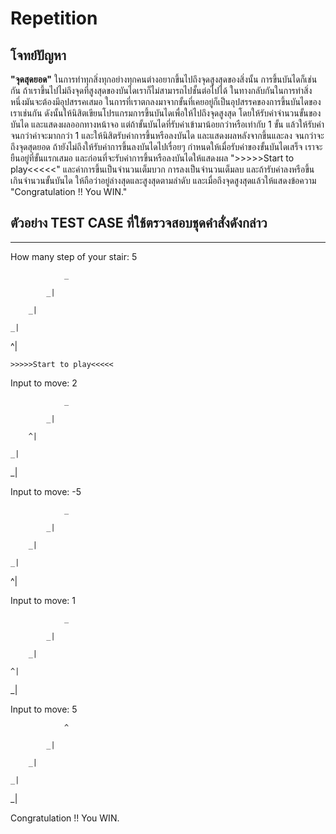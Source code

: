 # Repetition
## โจทย์ปัญหา
**"จุดสุดยอด"**
    ในการทำทุกสิ่งทุกอย่างทุกคนต่างอยากขึ้นไปถึงจุดสูงสุดของสิ่งนั้น การขึ้นบันไดก็เช่นกัน ถ้าเราขึ้นไปไม่ถึงจุดที่สูงสุดของบันไดเราก็ไม่สามารถไปชั้นต่อไปได้ ในทางกลับกันในการทำสิ่งหนึ่งมันจะต้องมีอุปสรรคเสมอ ในการที่เราตกลงมาจากขั้นที่เคยอยู่ก็เป็นอุปสรรคของการขึ้นบันไดของเราเช่นกัน
    ดังนั้นให้นิสิตเขียนโปรแกรมการขึ้นบันไดเพื่อให้ไปถึงจุดสูงสุด โดยให้รับค่าจำนวนขั้นของบันได และแสดงผลออกทางหน้าจอ แต่ถ้าขั้นบันไดที่รับค่าเข้ามาน้อยกว่าหรือเท่ากับ 1 ขั้น แล้วให้รับค่าจนกว่าค่าจะมากกว่า 1 และให้นิสิตรับค่าการขึ้นหรือลงบันได และแสดงผลหลังจากขึ้นและลง จนกว่าจะถึงจุดสุดยอด ถ้ายังไม่ถึงให้รับค่าการขึ้นลงบันไดไปเรื่อยๆ
    กำหนดให้เมื่อรับค่าของขั้นบันไดเสร็จ เราจะยืนอยู่ที่ขั้นแรกเสมอ และก่อนที่จะรับค่าการขึ้นหรือลงบันไดให้แสดงผล ">>>>>Start to play<<<<<" และค่าการขึ้นเป็นจำนวนเต็มบวก การลงเป็นจำนวนเต็มลบ และถ้ารับค่าลงหรือขึ้นเกินจำนวนขั้นบันได ให้ถือว่าอยู่ล่างสุดและสูงสุดตามลำดับ และเมื่อถึงจุดสูงสุดแล้วให้แสดงข้อความ "Congratulation !! You WIN."
## ตัวอย่าง TEST CASE ที่ใช้ตรวจสอบชุดคำสั่งดังกล่าว 
-----------
How many step of your stair: 5

                _

            _|

        _|

    _|

^|

    >>>>>Start to play<<<<<

Input to move: 2

                _

            _|

        ^|

    _|

_|

Input to move: -5

                _

            _|

        _|

    _|

^|

Input to move: 1

                _

            _|

        _|

    ^|

_|

Input to move: 5

                ^

            _|

        _|

    _|

_|

Congratulation !! You WIN.